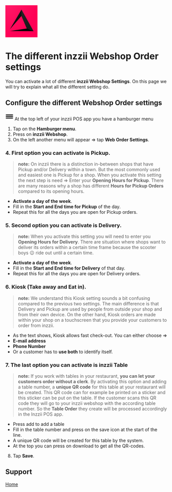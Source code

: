 <img src="../Assets/Pictures/play_store_512.png" alt="inzzii logo" width="100"/>

# The different inzzii Webshop Order settings
You can activate a lot of different **inzzii Webshop Settings**. On this page we will try to explain what all the different setting do.


## Configure the different Webshop Order settings

<img src="../Assets/Pictures/Hmenu.png" alt="hamburgermenu" width="25" height="25"/> At the top left of your inzzii POS app you have a hamburger menu 
1. Tap on the **Hamburger menu**.
2. Press on **inzzii Webshop**.
3. On the left another menu will appear => tap **Web Order Settings**. 

### 4. First option you can activate is Pickup.
> **note:** On inzzii there is a distinction in-between shops that have Pickup and/or Delivery within a town. But the most commonly used and easiest one is Pickup for a shop. When you activate this setting the next step is need => Enter your **Opening Hours for Pickup**. There are many reasons why a shop has different **Hours for Pickup Orders** compared to its opening hours.

- **Activate a day of the week**.
- Fill in the **Start and End time for Pickup** of the day.
- Repeat this for all the days you are open for Pickup orders.

### 5. Second option you can activate is Delivery.
> **note:** When you activate this setting you will need to enter you **Opening Hours for Delivery**. There are situation where shops want to deliver its orders within a certain time frame because the scooter boys 😉 ride out until a certain time.

- **Activate a day of the week**.
- Fill in the **Start and End time for Delivery** of that day.
- Repeat this for all the days you are open for Delivery orders.

### 6. Kiosk (Take away and Eat in).
> **note:** We understand this Kiosk setting sounds a bit confusing compared to the previous two settings. The main difference is that Delivery and Pickup are used by people from outside your shop and from their own device. On the other hand, Kiosk orders are made within your shop on a touchscreen that you provide your customers to order from inzzii. 
- As the text shows, Kiosk allows fast check-out. You can either choose =>
- **E-mail address**
- **Phone Number**
- Or a customer has to **use both** to identify itself.

### 7. The last option you can activate is inzzii Table
> **note:** If you work with tables in your restaurant, **you can let your customers order without a clerk**. By activating this option and adding a table number, a **unique QR code** for this table at your restaurant will be created. This QR code can for example be printed on a sticker and this sticker can be put on the table. If the customer scans this QR code they will go to your inzzii webshop with the according table number. So the **Table Order** they create will be processed accordingly in the Inzzii POS app.

- Press add to add a table
- Fill in the table number and press on the save icon at the start of the line.
- A unique QR code will be created for this table by the system.
- At the top you can press on download to get all the QR-codes. 

8. Tap **Save**.
 


## Support
[Home](../index.md)